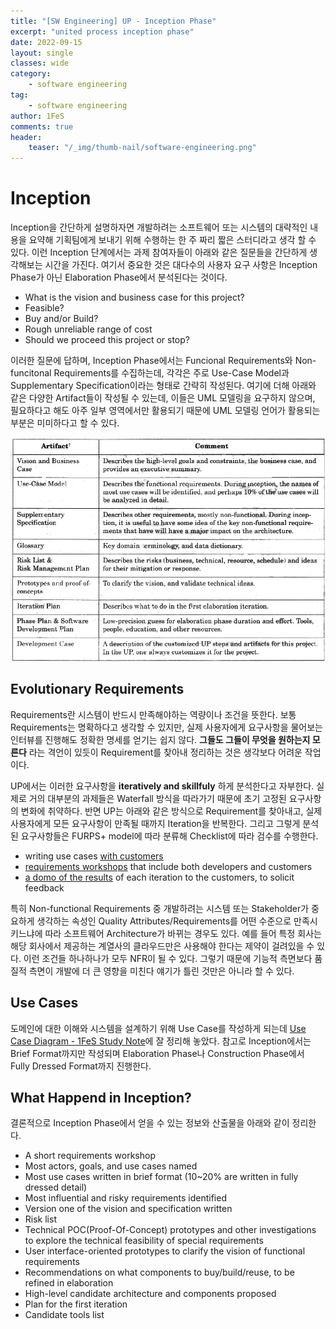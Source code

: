 ```yaml
---
title: "[SW Engineering] UP - Inception Phase"
excerpt: "united process inception phase"
date: 2022-09-15
layout: single
classes: wide
category:
    - software engineering
tag:
    - software engineering
author: 1FeS
comments: true
header:
    teaser: "/_img/thumb-nail/software-engineering.png"
---
```


# Inception

Inception을 간단하게 설명하자면 개발하려는 소프트웨어 또는 시스템의 대략적인 내용을 요약해 기획팀에게 보내기 위해 수행하는 한 주 짜리 짧은 스터디라고 생각 할 수 있다. 이런 Inception 단계에서는 과제 참여자들이 아래와 같은 질문들을 간단하게 생각해보는 시간을 가진다. 여기서 중요한 것은 대다수의 사용자 요구 사항은 Inception Phase가 아닌 Elaboration Phase에서 분석된다는 것이다.

- What is the vision and business case for this project?
- Feasible?
- Buy and/or Build?
- Rough unreliable range of cost
- Should we proceed this project or stop?

이러한 질문에 답하며, Inception Phase에서는 Funcional Requirements와 Non-funcitonal Requirements를 수집하는데, 각각은 주로 Use-Case Model과 Supplementary Specification이라는 형태로 간략히 작성된다. 여기에 더해 아래와 같은 다양한 Artifact들이 작성될 수 있는데, 이들은 UML 모델링을 요구하지 않으며, 필요하다고 해도 아주 일부 영역에서만 활용되기 때문에 UML 모델링 언어가 활용되는 부분은 미미하다고 할 수 있다.

<img src="/_img/2022-09-15/table-sample-inception-artifacts.png">

## Evolutionary Requirements

Requirements란 시스템이 반드시 만족해야하는 역량이나 조건을 뜻한다. 보통 Requirements는 명확하다고 생각할 수 있지만, 실제 사용자에게 요구사항을 물어보는 인터뷰를 진행해도 정확한 명세를 얻기는 쉽지 않다. **그들도 그들이 무엇을 원하는지 모른다** 라는 격언이 있듯이 Requirement를 찾아내 정리하는 것은 생각보다 어려운 작업이다.

UP에서는 이러한 요구사항을 **iteratively and skillfuly** 하게 분석한다고 자부한다. 실제로 거의 대부분의 과제들은 Waterfall 방식을 따라가기 때문에 초기 고정된 요구사항의 변화에 취약하다. 반면 UP는 아래와 같은 방식으로 Requirement를 찾아내고, 실제 사용자에게 모든 요구사항이 만족될 때까지 Iteration을 반복한다. 그리고 그렇게 분석된 요구사항들은 FURPS+ model에 따라 분류해 Checklist에 따라 검수를 수행한다.

- writing use cases <u>with customers</u>
- <u>requirements workshops</u> that include both developers and customers
- <u>a domo of the results</u> of each iteration to the customers, to solicit feedback

특히 Non-functional Requirements 중 개발하려는 시스템 또는 Stakeholder가 중요하게 생각하는 속성인 Quality Attributes/Requirements를 어떤 수준으로 만족시키느냐에 따라 소프트웨어 Architecture가 바뀌는 경우도 있다. 예를 들어 특정 회사는 해당 회사에서 제공하는 계열사의 클라우드만은 사용해야 한다는 제약이 걸려있을 수 있다. 이런 조건들 하나하나가 모두 NFR이 될 수 있다. 그렇기 때문에 기능적 측면보다 품질적 측면이 개발에 더 큰 영향을 미친다 얘기가 틀린 것만은 아니라 할 수 있다.

## Use Cases

도메인에 대한 이해와 시스템을 설계하기 위해 Use Case를 작성하게 되는데 [Use Case Diagram - 1FeS Study Note](https://wch18735.github.io/software%20engineering/SWEng_Use_Case_Diagram/)에 잘 정리해 놓았다. 참고로 Inception에서는 Brief Format까지만 작성되며 Elaboration Phase나 Construction Phase에서 Fully Dressed Format까지 진행한다.

## What Happend in Inception?

결론적으로 Inception Phase에서 얻을 수 있는 정보와 산출물을 아래와 같이 정리한다.

- A short requirements workshop
- Most actors, goals, and use cases named
- Most use cases written in brief format (10~20% are written in fully dressed detail)
- Most influential and risky requirements identified
- Version one of the vision and specification written
- Risk list
- Technical POC(Proof-Of-Concept) prototypes and other investigations to explore the technical feasibility of special requirements
- User interface-oriented prototypes to clarify the vision of functional requirements
- Recommendations on what components to buy/build/reuse, to be refined in elaboration
- High-level candidate architecture and components proposed
- Plan for the first iteration
- Candidate tools list